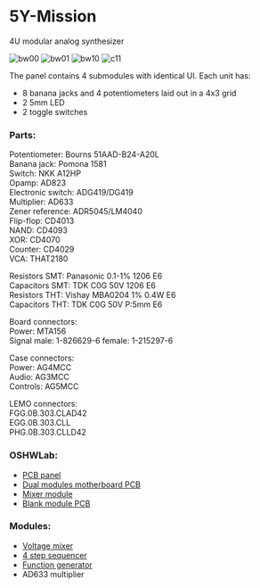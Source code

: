 # 5Y-Mission
4U modular analog synthesizer

![bw00](https://github.com/user-attachments/assets/3dffbfd8-39b4-42dc-83f8-bf450c438b85)
![bw01](https://github.com/user-attachments/assets/6789aeb7-354c-4cf8-ae0d-6024286c73cd)
![bw10](https://github.com/user-attachments/assets/b951afed-1b53-4868-aeeb-1b0cb7761051)
![c11](https://github.com/user-attachments/assets/27c5e152-50bb-497e-89a3-c63674a7315d)

The panel contains 4 submodules with identical UI. Each unit has:  
* 8 banana jacks and 4 potentiometers laid out in a 4x3 grid  
* 2 5mm LED  
* 2 toggle switches  

### Parts:  
Potentiometer: Bourns 51AAD-B24-A20L  
Banana jack: Pomona 1581  
Switch: NKK A12HP  
Opamp: AD823  
Electronic switch: ADG419/DG419  
Multiplier: AD633  
Zener reference: ADR5045/LM4040  
Flip-flop: CD4013  
NAND: CD4093  
XOR: CD4070  
Counter: CD4029  
VCA: THAT2180  

Resistors SMT: Panasonic 0.1-1% 1206 E6  
Capacitors SMT: TDK C0G 50V 1206 E6  
Resistors THT: Vishay MBA0204 1% 0.4W E6  
Capacitors THT: TDK C0G 50V P:5mm E6  

Board connectors:  
Power: MTA156  
Signal male: 1-826629-6 female:  1-215297-6  

Case connectors:  
Power: AG4MCC  
Audio: AG3MCC  
Controls: AG5MCC  

LEMO connectors:  
FGG.0B.303.CLAD42  
EGG.0B.303.CLL  
PHG.0B.303.CLLD42  

### OSHWLab:
* [PCB panel](https://oshwlab.com/com.poed/panel-typ-i)
* [Dual modules motherboard PCB](https://oshwlab.com/com.poed/motherboard)
* [Mixer module](https://oshwlab.com/com.poed/4u-mixer)
* [Blank module PCB](https://oshwlab.com/com.poed/blank)

### Modules:
* [Voltage mixer](Modules/Mixer.md)
* [4 step sequencer](Modules/Sequencer.md)
* [Function generator](Modules/Function.md)
* AD633 multiplier
